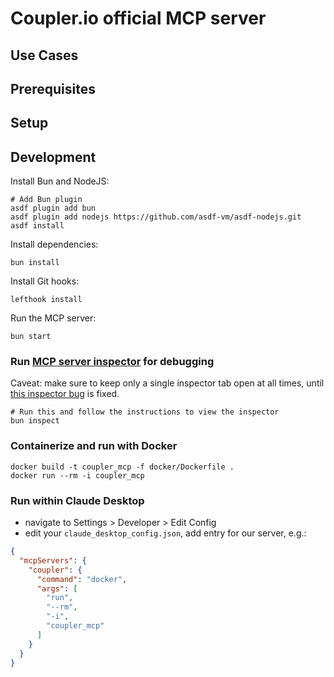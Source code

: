 # Coupler.io official MCP server

## Use Cases

## Prerequisites

## Setup

## Development

Install Bun and NodeJS:
```shell
# Add Bun plugin
asdf plugin add bun
asdf plugin add nodejs https://github.com/asdf-vm/asdf-nodejs.git
asdf install
```

Install dependencies:
```shell
bun install
```

Install Git hooks:
```shell
lefthook install
```

Run the MCP server:
```shell
bun start
```

### Run [MCP server inspector](https://github.com/modelcontextprotocol/inspector) for debugging
Caveat: make sure to keep only a single inspector tab open at all times, until [this inspector bug](https://github.com/modelcontextprotocol/inspector/issues/302) is fixed.
```shell
# Run this and follow the instructions to view the inspector
bun inspect
```

### Containerize and run with Docker
```shell
docker build -t coupler_mcp -f docker/Dockerfile .
docker run --rm -i coupler_mcp
```

### Run within Claude Desktop

- navigate to Settings > Developer > Edit Config
- edit your `claude_desktop_config.json`, add entry for our server, e.g.:
```json
{
  "mcpServers": {
    "coupler": {
      "command": "docker",
      "args": [
        "run",
        "--rm",
        "-i",
        "coupler_mcp"
      ]
    }
  }
}
```
